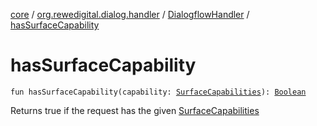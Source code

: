 [core](../../index.md) / [org.rewedigital.dialog.handler](../index.md) / [DialogflowHandler](index.md) / [hasSurfaceCapability](./has-surface-capability.md)

# hasSurfaceCapability

`fun hasSurfaceCapability(capability: `[`SurfaceCapabilities`](../../org.rewedigital.dialog.model.google/-surface-capabilities/index.md)`): `[`Boolean`](https://kotlinlang.org/api/latest/jvm/stdlib/kotlin/-boolean/index.html)

Returns true if the request has the given [SurfaceCapabilities](../../org.rewedigital.dialog.model.google/-surface-capabilities/index.md)

